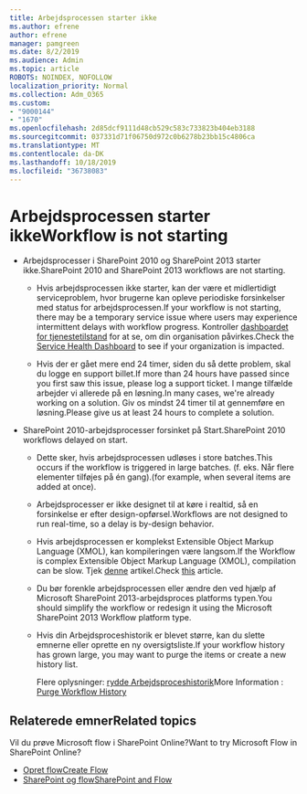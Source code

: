 ```yaml
---
title: Arbejdsprocessen starter ikke
ms.author: efrene
author: efrene
manager: pamgreen
ms.date: 8/2/2019
ms.audience: Admin
ms.topic: article
ROBOTS: NOINDEX, NOFOLLOW
localization_priority: Normal
ms.collection: Adm_O365
ms.custom:
- "9000144"
- "1670"
ms.openlocfilehash: 2d85dcf9111d48cb529c583c733823b404eb3188
ms.sourcegitcommit: 037331d71f06750d972c0b6278b23bb15c4806ca
ms.translationtype: MT
ms.contentlocale: da-DK
ms.lasthandoff: 10/18/2019
ms.locfileid: "36738083"
---
```

# <a name="workflow-is-not-starting"></a><span data-ttu-id="0d9df-102">Arbejdsprocessen starter ikke</span><span class="sxs-lookup"><span data-stu-id="0d9df-102">Workflow is not starting</span></span>

- <span data-ttu-id="0d9df-103">Arbejdsprocesser i SharePoint 2010 og SharePoint 2013 starter ikke.</span><span class="sxs-lookup"><span data-stu-id="0d9df-103">SharePoint 2010 and SharePoint 2013 workflows are not starting.</span></span>

    - <span data-ttu-id="0d9df-104">Hvis arbejdsprocessen ikke starter, kan der være et midlertidigt serviceproblem, hvor brugerne kan opleve periodiske forsinkelser med status for arbejdsprocessen.</span><span class="sxs-lookup"><span data-stu-id="0d9df-104">If your workflow is not starting, there may be a temporary service issue where users may experience intermittent delays with workflow progress.</span></span> <span data-ttu-id="0d9df-105">Kontroller [dashboardet for tjenestetilstand](https:/admin.microsoft.com/AdminPortal/Home#/servicehealth) for at se, om din organisation påvirkes.</span><span class="sxs-lookup"><span data-stu-id="0d9df-105">Check the [Service Health Dashboard](https:/admin.microsoft.com/AdminPortal/Home#/servicehealth) to see if your organization is impacted.</span></span>

    - <span data-ttu-id="0d9df-106">Hvis der er gået mere end 24 timer, siden du så dette problem, skal du logge en support billet.</span><span class="sxs-lookup"><span data-stu-id="0d9df-106">If more than 24 hours have passed since you first saw this issue, please log a support ticket.</span></span> <span data-ttu-id="0d9df-107">I mange tilfælde arbejder vi allerede på en løsning.</span><span class="sxs-lookup"><span data-stu-id="0d9df-107">In many cases, we're already working on a solution.</span></span> <span data-ttu-id="0d9df-108">Giv os mindst 24 timer til at gennemføre en løsning.</span><span class="sxs-lookup"><span data-stu-id="0d9df-108">Please give us at least 24 hours to complete a solution.</span></span>

- <span data-ttu-id="0d9df-109">SharePoint 2010-arbejdsprocesser forsinket på Start.</span><span class="sxs-lookup"><span data-stu-id="0d9df-109">SharePoint 2010 workflows delayed on start.</span></span>

    - <span data-ttu-id="0d9df-110">Dette sker, hvis arbejdsprocessen udløses i store batches.</span><span class="sxs-lookup"><span data-stu-id="0d9df-110">This occurs if the workflow is triggered in large batches.</span></span> <span data-ttu-id="0d9df-111">(f. eks. Når flere elementer tilføjes på én gang).</span><span class="sxs-lookup"><span data-stu-id="0d9df-111">(for example, when several items are added at once).</span></span>

    - <span data-ttu-id="0d9df-112">Arbejdsprocesser er ikke designet til at køre i realtid, så en forsinkelse er efter design-opførsel.</span><span class="sxs-lookup"><span data-stu-id="0d9df-112">Workflows are not designed to run real-time, so a delay is by-design behavior.</span></span>

   -  <span data-ttu-id="0d9df-113">Hvis arbejdsprocessen er komplekst Extensible Object Markup Language (XMOL), kan kompileringen være langsom.</span><span class="sxs-lookup"><span data-stu-id="0d9df-113">If the Workflow is complex Extensible Object Markup Language (XMOL), compilation can be slow.</span></span> <span data-ttu-id="0d9df-114">Tjek [denne](https://support.microsoft.com//kb/3043697) artikel.</span><span class="sxs-lookup"><span data-stu-id="0d9df-114">Check [this](https://support.microsoft.com//kb/3043697) article.</span></span>

    - <span data-ttu-id="0d9df-115">Du bør forenkle arbejdsprocessen eller ændre den ved hjælp af Microsoft SharePoint 2013-arbejdsproces platforms typen.</span><span class="sxs-lookup"><span data-stu-id="0d9df-115">You should simplify the workflow or redesign it using the Microsoft SharePoint 2013 Workflow platform type.</span></span>

    - <span data-ttu-id="0d9df-116">Hvis din Arbejdsproceshistorik er blevet større, kan du slette emnerne eller oprette en ny oversigtsliste.</span><span class="sxs-lookup"><span data-stu-id="0d9df-116">If your workflow history has grown large, you may want to purge the items or create a new history list.</span></span>

        <span data-ttu-id="0d9df-117">Flere oplysninger: [rydde Arbejdsproceshistorik](https://blogs.technet.microsoft.com/marj/2015/08/07/sharepoint-2010-workflows-best-practice-purge-workflow-history-list-items/)</span><span class="sxs-lookup"><span data-stu-id="0d9df-117">More Information : [Purge Workflow History](https://blogs.technet.microsoft.com/marj/2015/08/07/sharepoint-2010-workflows-best-practice-purge-workflow-history-list-items/)</span></span>


## <a name="related-topics"></a><span data-ttu-id="0d9df-118">Relaterede emner</span><span class="sxs-lookup"><span data-stu-id="0d9df-118">Related topics</span></span>
<span data-ttu-id="0d9df-119">Vil du prøve Microsoft flow i SharePoint Online?</span><span class="sxs-lookup"><span data-stu-id="0d9df-119">Want to try Microsoft Flow in SharePoint Online?</span></span>
- [<span data-ttu-id="0d9df-120">Opret flow</span><span class="sxs-lookup"><span data-stu-id="0d9df-120">Create Flow</span></span>](https://support.office.com/article/Create-a-flow-for-a-list-or-library-in-SharePoint-Online-or-OneDrive-for-Business-a9c3e03b-0654-46af-a254-20252e580d01) 
- [<span data-ttu-id="0d9df-121">SharePoint og flow</span><span class="sxs-lookup"><span data-stu-id="0d9df-121">SharePoint and Flow</span></span>](https://flow.microsoft.com/blog/sharepoint-and-flow/) 


